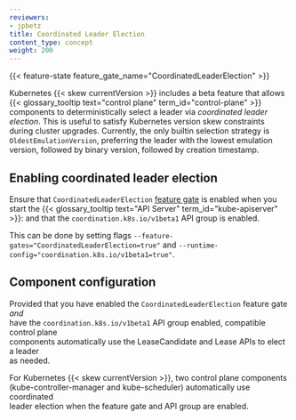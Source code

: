 ```yaml
---
reviewers:
- jpbetz
title: Coordinated Leader Election
content_type: concept
weight: 200
---
```


<!-- overview -->

{{< feature-state feature_gate_name="CoordinatedLeaderElection" >}}

Kubernetes {{< skew currentVersion >}} includes a beta feature that allows {{<
glossary_tooltip text="control plane" term_id="control-plane" >}} components to
deterministically select a leader via _coordinated leader election_.
This is useful to satisfy Kubernetes version skew constraints during cluster upgrades.
Currently, the only builtin selection strategy is `OldestEmulationVersion`,
preferring the leader with the lowest emulation version, followed by binary
version, followed by creation timestamp.

## Enabling coordinated leader election

Ensure that `CoordinatedLeaderElection` [feature
gate](/docs/reference/command-line-tools-reference/feature-gates/) is enabled
when you start the {{< glossary_tooltip text="API Server"
term_id="kube-apiserver" >}}: and that the `coordination.k8s.io/v1beta1` API group is
enabled.

This can be done by setting flags `--feature-gates="CoordinatedLeaderElection=true"` and
`--runtime-config="coordination.k8s.io/v1beta1=true"`.

## Component configuration

Provided that you have enabled the `CoordinatedLeaderElection` feature gate _and_  
have the `coordination.k8s.io/v1beta1` API group enabled, compatible control plane  
components automatically use the LeaseCandidate and Lease APIs to elect a leader  
as needed.  

For Kubernetes {{< skew currentVersion >}}, two control plane components  
(kube-controller-manager and kube-scheduler) automatically use coordinated  
leader election when the feature gate and API group are enabled.  